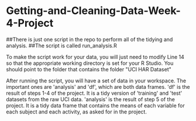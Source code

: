 # Getting-and-Cleaning-Data-Week-4-Project
##There is just one script in the repo to perform all of the tidying and analysis.
##The script is called run_analysis.R

To make the script work for your data, you will just need to modify Line 14 so that the appropriate working directory is set for your R Studio.  You should point to the folder that contains the folder "UCI HAR Dataset"

After running the script, you will have a set of data in your workspace.  The important ones are 'analysis' and 'df', which are both data frames.
'df' is the result of steps 1-4 of the project.  It is a tidy version of 'training' and 'test' datasets from the raw UCI data.
'analysis' is the result of step 5 of the project. It is a tidy data frame that contains the means of each variable for each subject and each activity, as asked for in the project.
